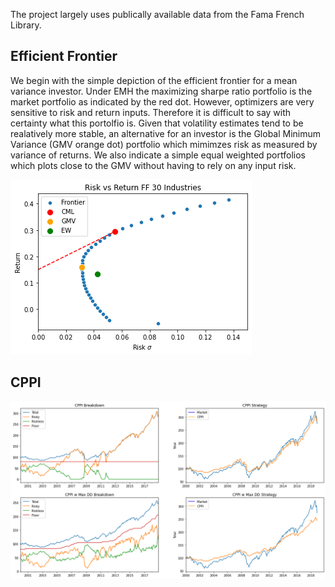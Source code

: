 The project largely uses publically available data from the Fama French Library.

## Efficient Frontier

We begin with the simple depiction of the efficient frontier for a mean variance investor. Under EMH the maximizing sharpe ratio portfolio is the market portfolio as indicated by the red dot. However, optimizers are very sensitive to risk and return inputs. Therefore it is difficult to say with certainty what this portolfio is. Given that volatility estimates tend to be realatively more stable, an alternative for an investor is the Global Minimum Variance (GMV orange dot) portfolio which mimimzes risk as measured by variance of returns. We also indicate a simple equal weighted portfolios which plots close to the GMV without having to rely on any input risk.

![plot](https://github.com/kholmes42/Finance/blob/main/imgs/Frontier.png)

## CPPI

![plot](https://github.com/kholmes42/Finance/blob/main/imgs/CPPI.png)
